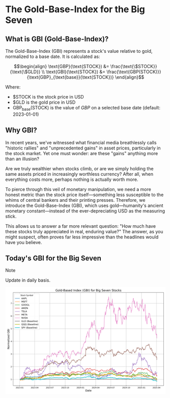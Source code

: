 # The Gold-Base-Index for the Big Seven

## What is GBI (Gold-Base-Index)?

The Gold-Base-Index (GBI) represents a stock's value relative to gold, normalized to a base date. It is calculated as:

```math
\begin{align}
\text{GBP}(\text{STOCK}) &= \frac{\text{\$STOCK}}{\text{\$GLD}} \\
\text{GBI}(\text{STOCK}) &= \frac{\text{GBP(STOCK)}}{\text{GBP}_{\text{base}}(\text{STOCK})}
\end{align}
```

Where:
- $\text{\$STOCK}$ is the stock price in USD
- $\text{\$GLD}$ is the gold price in USD
- $\text{GBP}_{\text{base}}(\text{STOCK})$ is the value of $GBP$ on a selected base date (default: 2023-01-01)

## Why GBI?

In recent years, we've witnessed what financial media breathlessly calls "historic rallies" and "unprecedented gains" in asset prices, particularly in the stock market. Yet one must wonder: are these "gains" anything more than an illusion?

Are we truly wealthier when stocks climb, or are we simply holding the same assets priced in increasingly worthless currency? After all, when everything costs more, perhaps nothing is actually worth more.

To pierce through this veil of monetary manipulation, we need a more honest metric than the stock price itself—something less susceptible to the whims of central bankers and their printing presses. Therefore, we introduce the Gold-Base-Index (GBI), which uses gold—humanity's ancient monetary constant—instead of the ever-depreciating USD as the measuring stick.

This allows us to answer a far more relevant question: "How much have these stocks truly appreciated in real, enduring value?" The answer, as you might suspect, often proves far less impressive than the headlines would have you believe.

## Today's GBI for the Big Seven

>[!NOTE]
> Update in daily basis.

![GBI](assets/data/gbi_plot.png)
